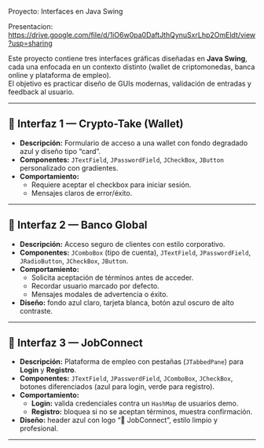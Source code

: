 Proyecto: Interfaces en Java Swing

Presentacion: https://drive.google.com/file/d/1iO6w0pa0DaftJthQynuSxrLhp2OmEldt/view?usp=sharing

Este proyecto contiene tres interfaces gráficas diseñadas en **Java Swing**, cada una enfocada en un contexto distinto (wallet de criptomonedas, banca online y plataforma de empleo).  
El objetivo es practicar diseño de GUIs modernas, validación de entradas y feedback al usuario.

---

## 📌 Interfaz 1 — Crypto-Take (Wallet)
- **Descripción:** Formulario de acceso a una wallet con fondo degradado azul y diseño tipo “card”.
- **Componentes:** `JTextField`, `JPasswordField`, `JCheckBox`, `JButton` personalizado con gradientes.
- **Comportamiento:**
    - Requiere aceptar el checkbox para iniciar sesión.
    - Mensajes claros de error/éxito.

---

## 📌 Interfaz 2 — Banco Global
- **Descripción:** Acceso seguro de clientes con estilo corporativo.
- **Componentes:** `JComboBox` (tipo de cuenta), `JTextField`, `JPasswordField`, `JRadioButton`, `JCheckBox`, `JButton`.
- **Comportamiento:**
    - Solicita aceptación de términos antes de acceder.
    - Recordar usuario marcado por defecto.
    - Mensajes modales de advertencia o éxito.
- **Diseño:** fondo azul claro, tarjeta blanca, botón azul oscuro de alto contraste.

---

## 📌 Interfaz 3 — JobConnect
- **Descripción:** Plataforma de empleo con pestañas (`JTabbedPane`) para **Login** y **Registro**.
- **Componentes:** `JTextField`, `JPasswordField`, `JComboBox`, `JCheckBox`, botones diferenciados (azul para login, verde para registro).
- **Comportamiento:**
    - **Login:** valida credenciales contra un `HashMap` de usuarios demo.
    - **Registro:** bloquea si no se aceptan términos, muestra confirmación.
- **Diseño:** header azul con logo “💼 JobConnect”, estilo limpio y profesional.

---



